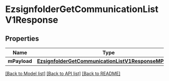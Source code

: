 # EzsignfolderGetCommunicationListV1Response

## Properties
Name | Type | Description | Notes
------------ | ------------- | ------------- | -------------
**mPayload** | [**EzsignfolderGetCommunicationListV1ResponseMPayload**](EzsignfolderGetCommunicationListV1ResponseMPayload.md) |  | 

[[Back to Model list]](../README.md#documentation-for-models) [[Back to API list]](../README.md#documentation-for-api-endpoints) [[Back to README]](../README.md)


